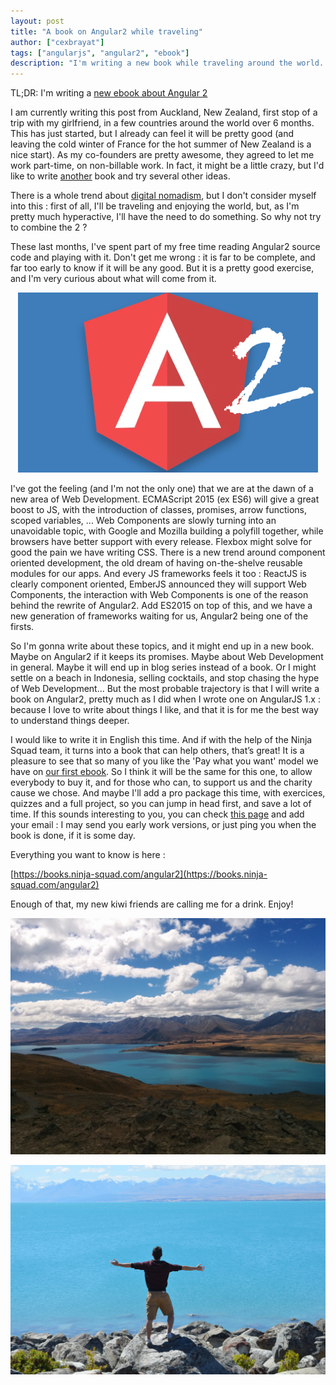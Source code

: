 ```yaml
---
layout: post
title: "A book on Angular2 while traveling"
author: ["cexbrayat"]
tags: ["angularjs", "angular2", "ebook"]
description: "I'm writing a new book while traveling around the world. Check https://books.ninja-squad.com/angular2 for more details, and read this blog post if you want to know why."
---
```


TL;DR: I'm writing a [new ebook about Angular 2](https://books.ninja-squad.com/angular2)

I am currently writing this post from Auckland, New Zealand, first stop of a trip with my girlfriend, in a few countries around the world over 6 months. This has just started, but I already can feel it will be pretty good (and leaving the cold winter of France for the hot summer of New Zealand is a nice start). As my co-founders are pretty awesome, they agreed to let me work part-time, on non-billable work. In fact, it might be a little crazy, but I'd like to write [another](https://books.ninja-squd.com) book and try several other ideas.

There is a whole trend about [digital nomadism](http://en.wikipedia.org/wiki/Digital_nomad), but I don't consider myself into this : first of all, I'll be traveling and enjoying the world, but, as I'm pretty much hyperactive, I'll have the need to do something. So why not try to combine the 2 ?

These last months, I've spent part of my free time reading Angular2 source code and playing with it. Don't get me wrong : it is far to be complete, and far too early to know if it will be any good. But it is a pretty good exercise, and I'm very curious about what will come from it.

<p style="text-align:center;"><img src="/assets/images/ng2-ebook/ng2-logo.png" alt="Unofficial Angular2 logo" /></p>

I've got the feeling (and I'm not the only one) that we are at the dawn of a new area of Web Development. ECMAScript 2015 (ex ES6) will give a great boost to JS, with the introduction of classes, promises, arrow functions, scoped variables, ... Web Components are slowly turning into an unavoidable topic, with Google and Mozilla building a polyfill together, while browsers have better support with every release. Flexbox might solve for good the pain we have writing CSS. There is a new trend around component oriented development, the old dream of having on-the-shelve reusable modules for our apps. And every JS frameworks feels it too : ReactJS is clearly component oriented, EmberJS announced they will support Web Components, the interaction with Web Components is one of the reason behind the rewrite of Angular2. Add ES2015 on top of this, and we have a new generation of frameworks waiting for us, Angular2 being one of the firsts.

So I'm gonna write about these topics, and it might end up in a new book. Maybe on Angular2 if it keeps its promises. Maybe about Web Development in general. Maybe it will end up in blog series instead of a book. Or I might settle on a beach in Indonesia, selling cocktails, and stop chasing the hype of Web Development... But the most probable trajectory is that I will write a book on Angular2, pretty much as I did when I wrote one on AngularJS 1.x : because I love to write about things I like, and that it is for me the best way to understand things deeper.

I would like to write it in English this time. And if with the help of the Ninja Squad team, it turns into a book that can help others, that’s great! It is a pleasure to see that so many of you like the 'Pay what you want' model we have on [our first ebook](https://books.ninja-squad.com). So I think it will be the same for this one, to allow everybody to buy it, and for those who can, to support us and the charity cause we chose. And maybe I'll add a pro package this time, with exercices, quizzes and a full project, so you can jump in head first, and save a lot of time. If this sounds interesting to you, you can check [this page](https://books.ninja-squad.com/angular2) and add your email : I may send you early work versions, or just ping you when the book is done, if it is some day.

Everything you want to know is here :

[https://books.ninja-squad.com/angular2](https://books.ninja-squad.com/angular2)

Enough of that, my new kiwi friends are calling me for a drink. Enjoy!

<p style="text-align:center;"><img class="img-polaroid" src="/assets/images/ng2-ebook/nz1.jpg" alt="New Zealand is pretty awemsome" /></p>
<p style="text-align:center;"><img class="img-polaroid" src="/assets/images/ng2-ebook/nz2.jpg" alt="New Zealand is pretty awemsome, again" /></p>
